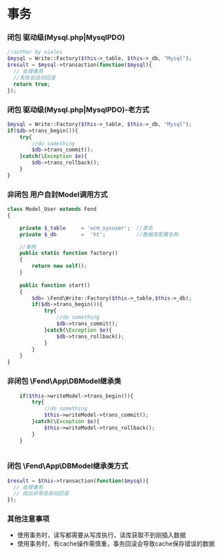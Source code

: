 # 事务

### 闭包 驱动级(Mysql.php|MysqlPDO)
```php
//author by xialei
$mysql = Write::Factory($this->_table, $this->_db, "Mysql");
$result = $mysql->transaction(function($mysql){
  // 处理事务
  //失败会自动回滚
  return true;
});

```
### 闭包 驱动级(Mysql.php|MysqlPDO)-老方式
```php
$mysql = Write::Factory($this->_table, $this->_db, "Mysql");
if($db->trans_begin()){
	try{
		//do something
		$db->trans_commit();        
	}catch(\Exception $e){
		$db->trans_rollback();        
	}
}
```

### 非闭包 用户自封Model调用方式
```php
class Model_User extends Fend
{

    private $_table     = 'ucm_sysuser';  //表名
    private $_db        =  'ht';          //数据库配置名称

    //单例
    public static function factory()
    {
        return new self();
    }
    
    public function start()
    {
        $db= \Fend\Write::Factory($this->_table,$this->_db);
        if($db->trans_begin()){
            try{
                //do something
                $db->trans_commit();        
            }catch(\Exception $e){
                $db->trans_rollback();        
            }
        }
    }
}
```

### 非闭包 \Fend\App\DBModel继承类
```php
    if($this->writeModel->trans_begin()){
        try{
            //do something
            $this->writeModel->trans_commit();        
        }catch(\Exception $e){
            $this->writeModel->trans_rollback();        
        }
    }
    
```
### 闭包 \Fend\App\DBModel继承类方式
```php
$result = $this->transaction(function($mysql){
  // 处理事务
  // 抛出异常会自动回滚
});
```

### 其他注意事项
 * 使用事务时，读写都需要从写库执行，读库获取不到刚插入数据
 * 使用事务时，有cache操作需慎重，事务回滚会导致cache保存错误的数据